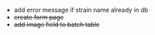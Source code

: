 - add error message if strain name already in db
- ~~create form page~~
- ~~add image field to batch table~~
